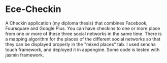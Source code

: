 Ece-Checkin
===========

A Checkin application (my diploma thesis) that combines Facebook, Foursquare and Google Plus. You can have checkins to one or more place from one or more of these three social networks in the same time. There is a mapping algorithm for the places of the different social networks so that they can be displayed properly in the "mixed places" tab. I used sencha touch framework, and deployed it in appengine. Some code is tested with jasmin framework.